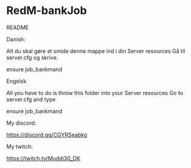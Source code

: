 # RedM-bankJob
README

Danish: 

Alt du skal gøre at smide denne mappe ind i din Server resources
Gå til server.cfg og skrive.

ensure job_bankmand

Engelsk

All you have to do is throw this folder into your Server resources
Go to server.cfg and type

ensure job_bankmand


My discord: 

https://discord.gg/CGYRSeabkg

My twitch:

https://twitch.tv/Muddi30_DK
